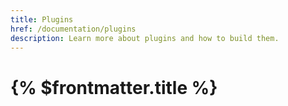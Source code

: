 ```yaml
---
title: Plugins
href: /documentation/plugins
description: Learn more about plugins and how to build them.
---
```


# {% $frontmatter.title %}
